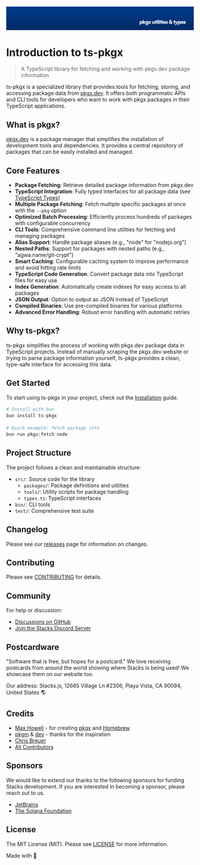 <p align="center"><img src="https://github.com/stacksjs/ts-pkgx/blob/main/.github/art/cover.jpg?raw=true" alt="Social Card of ts-pkgx"></p>

# Introduction to ts-pkgx

> A TypeScript library for fetching and working with pkgx.dev package information

ts-pkgx is a specialized library that provides tools for fetching, storing, and accessing package data from [pkgx.dev](https://pkgx.dev). It offers both programmatic APIs and CLI tools for developers who want to work with pkgx packages in their TypeScript applications.

## What is pkgx?

[pkgx.dev](https://pkgx.dev) is a package manager that simplifies the installation of development tools and dependencies. It provides a central repository of packages that can be easily installed and managed.

## Core Features

- **Package Fetching**: Retrieve detailed package information from pkgx.dev
- **TypeScript Integration**: Fully typed interfaces for all package data (see [TypeScript Types](./typescript-types.md))
- **Multiple Package Fetching**: Fetch multiple specific packages at once with the `--pkg` option
- **Optimized Batch Processing**: Efficiently process hundreds of packages with configurable concurrency
- **CLI Tools**: Comprehensive command line utilities for fetching and managing packages
- **Alias Support**: Handle package aliases (e.g., "node" for "nodejs.org")
- **Nested Paths**: Support for packages with nested paths (e.g., "agwa.name/git-crypt")
- **Smart Caching**: Configurable caching system to improve performance and avoid hitting rate limits
- **TypeScript Code Generation**: Convert package data into TypeScript files for easy use
- **Index Generation**: Automatically create indexes for easy access to all packages
- **JSON Output**: Option to output as JSON instead of TypeScript
- **Compiled Binaries**: Use pre-compiled binaries for various platforms
- **Advanced Error Handling**: Robust error handling with automatic retries

## Why ts-pkgx?

ts-pkgx simplifies the process of working with pkgx.dev package data in TypeScript projects. Instead of manually scraping the pkgx.dev website or trying to parse package information yourself, ts-pkgx provides a clean, type-safe interface for accessing this data.

## Get Started

To start using ts-pkgx in your project, check out the [Installation](./install.md) guide.

```bash
# Install with bun
bun install ts-pkgx

# Quick example: fetch package info
bun run pkgx:fetch node
```

## Project Structure

The project follows a clean and maintainable structure:

- `src/`: Source code for the library
  - `packages/`: Package definitions and utilities
  - `tools/`: Utility scripts for package handling
  - `types.ts`: TypeScript interfaces
- `bin/`: CLI tools
- `test/`: Comprehensive test suite

## Changelog

Please see our [releases](https://github.com/stackjs/launchpad/releases) page for information on changes.

## Contributing

Please see [CONTRIBUTING](https://github.com/stacksjs/contributing) for details.

## Community

For help or discussion:

- [Discussions on GitHub](https://github.com/stacksjs/launchpad/discussions)
- [Join the Stacks Discord Server](https://discord.gg/stacksjs)

## Postcardware

"Software that is free, but hopes for a postcard." We love receiving postcards from around the world showing where Stacks is being used! We showcase them on our website too.

Our address: Stacks.js, 12665 Village Ln #2306, Playa Vista, CA 90094, United States 🌎

## Credits

- [Max Howell](https://github.com/mxcl) - for creating [pkgx](https://github.com/pkgxdev/pkgx) and [Homebrew](https://github.com/Homebrew/brew)
- [pkgm](https://github.com/pkgxdev/pkgm) & [dev](https://github.com/pkgxdev/dev) - thanks for the inspiration
- [Chris Breuer](https://github.com/chrisbbreuer)
- [All Contributors](https://github.com/stacksjs/launchpad/graphs/contributors)

## Sponsors

We would like to extend our thanks to the following sponsors for funding Stacks development. If you are interested in becoming a sponsor, please reach out to us.

- [JetBrains](https://www.jetbrains.com/)
- [The Solana Foundation](https://solana.com/)

## License

The MIT License (MIT). Please see [LICENSE](https://github.com/stacksjs/ts-pkgx/blob/main/LICENSE.md) for more information.

Made with 💙

<!-- Badges -->

<!-- [codecov-src]: https://img.shields.io/codecov/c/gh/stacksjs/rpx/main?style=flat-square
[codecov-href]: https://codecov.io/gh/stacksjs/rpx -->
